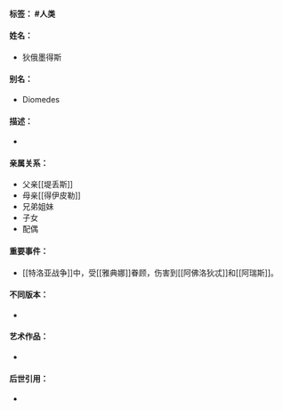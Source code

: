 #### 标签： #人类
#### 姓名：
- 狄俄墨得斯
#### 别名：
- Diomedes
#### 描述：
- 
#### 亲属关系：
- 父亲[[堤丢斯]]
- 母亲[[得伊皮勒]]
- 兄弟姐妹
- 子女
- 配偶
#### 重要事件：
- [[特洛亚战争]]中，受[[雅典娜]]眷顾，伤害到[[阿佛洛狄忒]]和[[阿瑞斯]]。
#### 不同版本：
- 
#### 艺术作品：
- 
#### 后世引用：
- 